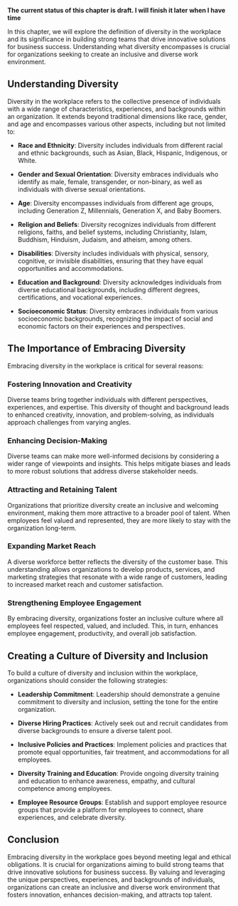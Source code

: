 **The current status of this chapter is draft. I will finish it later when I have time**

In this chapter, we will explore the definition of diversity in the workplace and its significance in building strong teams that drive innovative solutions for business success. Understanding what diversity encompasses is crucial for organizations seeking to create an inclusive and diverse work environment.

Understanding Diversity
-----------------------

Diversity in the workplace refers to the collective presence of individuals with a wide range of characteristics, experiences, and backgrounds within an organization. It extends beyond traditional dimensions like race, gender, and age and encompasses various other aspects, including but not limited to:

* **Race and Ethnicity**: Diversity includes individuals from different racial and ethnic backgrounds, such as Asian, Black, Hispanic, Indigenous, or White.

* **Gender and Sexual Orientation**: Diversity embraces individuals who identify as male, female, transgender, or non-binary, as well as individuals with diverse sexual orientations.

* **Age**: Diversity encompasses individuals from different age groups, including Generation Z, Millennials, Generation X, and Baby Boomers.

* **Religion and Beliefs**: Diversity recognizes individuals from different religions, faiths, and belief systems, including Christianity, Islam, Buddhism, Hinduism, Judaism, and atheism, among others.

* **Disabilities**: Diversity includes individuals with physical, sensory, cognitive, or invisible disabilities, ensuring that they have equal opportunities and accommodations.

* **Education and Background**: Diversity acknowledges individuals from diverse educational backgrounds, including different degrees, certifications, and vocational experiences.

* **Socioeconomic Status**: Diversity embraces individuals from various socioeconomic backgrounds, recognizing the impact of social and economic factors on their experiences and perspectives.

The Importance of Embracing Diversity
-------------------------------------

Embracing diversity in the workplace is critical for several reasons:

### Fostering Innovation and Creativity

Diverse teams bring together individuals with different perspectives, experiences, and expertise. This diversity of thought and background leads to enhanced creativity, innovation, and problem-solving, as individuals approach challenges from varying angles.

### Enhancing Decision-Making

Diverse teams can make more well-informed decisions by considering a wider range of viewpoints and insights. This helps mitigate biases and leads to more robust solutions that address diverse stakeholder needs.

### Attracting and Retaining Talent

Organizations that prioritize diversity create an inclusive and welcoming environment, making them more attractive to a broader pool of talent. When employees feel valued and represented, they are more likely to stay with the organization long-term.

### Expanding Market Reach

A diverse workforce better reflects the diversity of the customer base. This understanding allows organizations to develop products, services, and marketing strategies that resonate with a wide range of customers, leading to increased market reach and customer satisfaction.

### Strengthening Employee Engagement

By embracing diversity, organizations foster an inclusive culture where all employees feel respected, valued, and included. This, in turn, enhances employee engagement, productivity, and overall job satisfaction.

Creating a Culture of Diversity and Inclusion
---------------------------------------------

To build a culture of diversity and inclusion within the workplace, organizations should consider the following strategies:

* **Leadership Commitment**: Leadership should demonstrate a genuine commitment to diversity and inclusion, setting the tone for the entire organization.

* **Diverse Hiring Practices**: Actively seek out and recruit candidates from diverse backgrounds to ensure a diverse talent pool.

* **Inclusive Policies and Practices**: Implement policies and practices that promote equal opportunities, fair treatment, and accommodations for all employees.

* **Diversity Training and Education**: Provide ongoing diversity training and education to enhance awareness, empathy, and cultural competence among employees.

* **Employee Resource Groups**: Establish and support employee resource groups that provide a platform for employees to connect, share experiences, and celebrate diversity.

Conclusion
----------

Embracing diversity in the workplace goes beyond meeting legal and ethical obligations. It is crucial for organizations aiming to build strong teams that drive innovative solutions for business success. By valuing and leveraging the unique perspectives, experiences, and backgrounds of individuals, organizations can create an inclusive and diverse work environment that fosters innovation, enhances decision-making, and attracts top talent.

